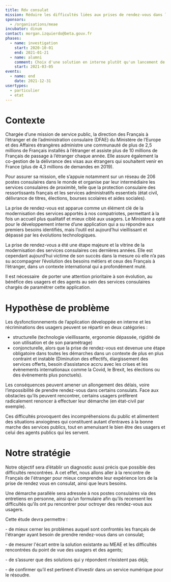 ```yaml
---
title: Rdv consulat
mission: Réduire les difficultés liées aux prises de rendez-vous dans les consulats
sponsors:
  - /organisations/meae
incubator: dinum
contact: morgan.izquierdo@beta.gouv.fr
phases:
  - name: investigation
    start: 2020-10-01
    end: 2021-01-21
  - name: alumni
    comment: Choix d'une solution en interne plutôt qu'un lancement de Startup d'Etat
    start: 2021-03-05
events:
  - name: end
    date: 2021-12-31
usertypes:
  - particulier
  - etat
---
```

# Contexte

Chargée d’une mission de service public, la direction des Français à l’étranger et de l’administration consulaire (DFAE) du Ministère de l’Europe et des Affaires étrangères administre une communauté de plus de 2,5 millions de Français installés à l’étranger et assiste plus de 10 millions de Français de passage à l’étranger chaque année. Elle assure également la co-gestion de la délivrance des visas aux étrangers qui souhaitent venir en France (plus de 4,3 millions de demandes en 2019).

Pour assurer sa mission, elle s’appuie notamment sur un réseau de 206 postes consulaires dans le monde et organise par leur intermédiaire les services consulaires de proximité, telle que la protection consulaire des ressortissants français et les services administratifs essentiels (état civil, délivrance de titres, élections, bourses scolaires et aides sociales).

La prise de rendez-vous est apparue comme un élément clé de la modernisation des services apportés à nos compatriotes, permettant à la fois un accueil plus qualitatif et mieux ciblé aux usagers. Le Ministère a opté pour le développement interne d’une application qui a su répondre aux premiers besoins identifiés, mais l’outil est aujourd’hui vieillissant et dépassé par les évolutions technologiques.

La prise de rendez-vous a été une étape majeure et la vitrine de la modernisation des services consulaires ces dernières années. Elle est cependant aujourd’hui victime de son succès dans la mesure où elle n’a pas su accompagner l’évolution des besoins métiers et ceux des Français à l’étranger, dans un contexte international qui a profondément muté.

Il est nécessaire  de porter une attention prioritaire à son évolution, au bénéfice des usagers et des agents au sein des services consulaires chargés de paramétrer cette application.

# Hypothèse de problème

Les dysfonctionnements de l’application développée en interne et les récriminations des usagers peuvent se répartir en deux catégories :

* structurelle (technologie vieillissante, ergonomie dépassée, rigidité de son utilisation et de son paramétrage) 
* conjoncturelle, alors que la prise de rendez-vous est devenue une étape obligatoire dans toutes les démarches dans un contexte de plus en plus contraint et instable (Diminution des effectifs, élargissement des services offerts, besoin d’assistance accru avec les crises et les évènements internationaux comme la Covid, le Brexit, les élections ou des évènements plus ponctuels).

Les conséquences peuvent amener un allongement des délais, voire l’impossibilité de prendre rendez-vous dans certains consulats. Face aux obstacles qu’ils peuvent rencontrer, certains usagers préfèrent radicalement renoncer à effectuer leur démarche (en état-civil par exemple).

Ces difficultés provoquent des incompréhensions du public et alimentent des situations anxiogènes qui constituent autant d’entraves à la bonne marche des services publics, tout en amenuisant le bien être des usagers et celui des agents publics qui les servent. 

# Notre stratégie

Notre objectif sera d’établir un diagnostic aussi précis que possible des difficultés rencontrées. A cet effet, nous allons aller à la rencontre de Français de l'étranger pour mieux comprendre leur expérience lors de la prise de rendez vous en consulat, ainsi que leurs besoins.

Une démarche parallèle sera adressée à nos postes consulaires via des entretiens en personne, ainsi qu’un formulaire afin qu’ils recensent les difficultés qu’ils ont pu rencontrer pour octroyer des rendez-vous aux usagers.

Cette étude devra permettre :

\- de mieux cerner les problèmes auquel sont confrontés les français de l'étranger ayant besoin de prendre rendez-vous dans un consulat;

\- de mesurer l'écart entre la solution existante au MEAE et les difficultés rencontrées du point de vue des usagers et des agents;

\- de s’assurer que des solutions qui y répondent n’existent pas déjà;

\- de confirmer qu’il est pertinent d’investir dans un service numérique pour le résoudre.
